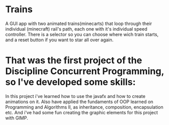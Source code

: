 # Trains
A GUI app with two animated trains(minecarts) that loop through their individual (minecraft) rail's path, each one with it's individual speed controller. There is a selector so you can choose where wich train starts, and a reset button if you want to star all over again.

# That was the first project of the Discipline Concurrent Programming, so I've developed some skills:

In this project i've learned how to use the javafx and how to create animations on it. Also have applied the fundaments of OOP learned on Programming and Algorithms II, as inheritance, composition, encapsulation etc. And i've had some fun creating the graphic elements for this project with GIMP.
